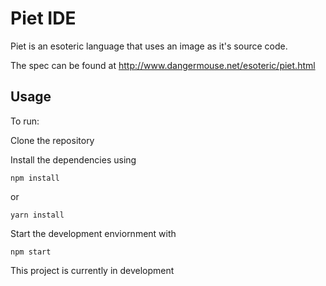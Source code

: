 # Piet IDE

Piet is an esoteric language that uses an image as it's source code. 

The spec can be found at http://www.dangermouse.net/esoteric/piet.html

## Usage

To run:

Clone the repository

Install the dependencies using
```
npm install
```
or
```
yarn install
```

Start the development enviornment with
```
npm start
```


This project is currently in development
